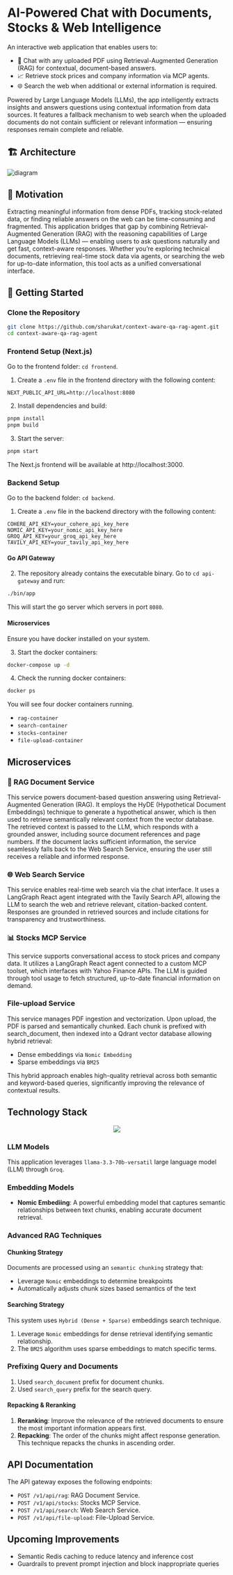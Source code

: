 # AI-Powered Chat with Documents, Stocks & Web Intelligence

An interactive web application that enables users to:
- 💬 Chat with any uploaded PDF using Retrieval-Augmented Generation (RAG) for contextual, document-based answers.
- 📈 Retrieve stock prices and company information via MCP agents.
- 🌐 Search the web when additional or external information is required.

Powered by Large Language Models (LLMs), the app intelligently extracts insights and answers questions using contextual information from data sources. It features a fallback mechanism to web search when the uploaded documents do not contain sufficient or relevant information — ensuring responses remain complete and reliable.

## 🏗️ Architecture
![diagram](https://github.com/user-attachments/assets/37b02fd0-6c82-4772-8c8f-2941cf514c74)

## 🌱 Motivation
Extracting meaningful information from dense PDFs, tracking stock-related data, or finding reliable answers on the web can be time-consuming and fragmented. This application bridges that gap by combining Retrieval-Augmented Generation (RAG) with the reasoning capabilities of Large Language Models (LLMs) — enabling users to ask questions naturally and get fast, context-aware responses. Whether you’re exploring technical documents, retrieving real-time stock data via agents, or searching the web for up-to-date information, this tool acts as a unified conversational interface. 

## 🚀 Getting Started

### Clone the Repository
```bash
git clone https://github.com/sharukat/context-aware-qa-rag-agent.git
cd context-aware-qa-rag-agent
```

### Frontend Setup (Next.js)
Go to the frontend folder: `cd frontend`.

1. Create a `.env` file in the frontend directory with the following content:
```
NEXT_PUBLIC_API_URL=http://localhost:8080
```

2. Install dependencies and build:
```bash
pnpm install
pnpm build
```

3. Start the server:
```bash
pnpm start
```

The Next.js frontend will be available at http://localhost:3000.

### Backend Setup
Go to the backend folder: `cd backend`.
1. Create a `.env` file in the backend directory with the following content:
```
COHERE_API_KEY=your_cohere_api_key_here
NOMIC_API_KEY=your_nomic_api_key_here
GROQ_API_KEY=your_groq_api_key_here
TAVILY_API_KEY=your_tavily_api_key_here
```

#### Go API Gateway
2. The repository already contains the executable binary. Go to `cd api-gateway` and run:
```bash
./bin/app
```

This will start the go server which servers in port `8080`.

#### Microservices
Ensure you have docker installed on your system.

3. Start the docker containers:
```bash
docker-compose up -d
```

4. Check the running docker containers:
```bash
docker ps
```

You will see four docker containers running.
- `rag-container`
- `search-container`
- `stocks-container`
- `file-upload-container`

## Microservices
### 🧾 RAG Document Service
This service powers document-based question answering using Retrieval-Augmented Generation (RAG). It employs the HyDE (Hypothetical Document Embeddings) technique to generate a hypothetical answer, which is then used to retrieve semantically relevant context from the vector database. The retrieved context is passed to the LLM, which responds with a grounded answer, including source document references and page numbers. If the document lacks sufficient information, the service seamlessly falls back to the Web Search Service, ensuring the user still receives a reliable and informed response.

### 🌐 Web Search Service
This service enables real-time web search via the chat interface. It uses a LangGraph React agent integrated with the Tavily Search API, allowing the LLM to search the web and retrieve relevant, citation-backed content. Responses are grounded in retrieved sources and include citations for transparency and trustworthiness. 

### 📊 Stocks MCP Service
This service supports conversational access to stock prices and company data. It utilizes a LangGraph React agent connected to a custom MCP toolset, which interfaces with Yahoo Finance APIs. The LLM is guided through tool usage to fetch structured, up-to-date financial information on demand.

### File-upload Service
This service manages PDF ingestion and vectorization. Upon upload, the PDF is parsed and semantically chunked. Each chunk is prefixed with search_document, then indexed into a Qdrant vector database allowing hybrid retrieval:
- Dense embeddings via `Nomic Embedding`
- Sparse embeddings via `BM25`

This hybrid approach enables high-quality retrieval across both semantic and keyword-based queries, significantly improving the relevance of contextual results.

## Technology Stack
<p align="center">
  <a href="https://go-skill-icons.vercel.app/">
    <img
      src="https://go-skill-icons.vercel.app/api/icons?i=python,golang,typescript,nextjs,tailwindcss,fastapi,langchain,groq,docker"
    />
  </a>
</p>

### LLM Models

This application leverages `llama-3.3-70b-versatil` large language model (LLM) through `Groq`.

### Embedding Models

- **Nomic Embediing**: A powerful embedding model that captures semantic relationships between text chunks, enabling accurate document retrieval.

### Advanced RAG Techniques

#### Chunking Strategy
Documents are processed using an `semantic chunking` strategy that:
- Leverage `Nomic` embeddings to determine breakpoints
- Automatically adjusts chunk sizes based semantics of the text

#### Searching Strategy
This system uses `Hybrid (Dense + Sparse)` embeddings search technique.
1. Leverage `Nomic` embeddings for dense retrieval identifying semantic relationship.
2. The `BM25` algorithm uses sparse embeddings to match specific terms.

### Prefixing Query and Documents
1. Used `search_document` prefix for document chunks.
2. Used `search_query` prefix for the search query.

#### Repacking & Reranking
1. **Reranking**: Improve the relevance of the retrieved documents to ensure the most important information appears first.
2. **Repacking**: The order of the chunks might affect response generation. This technique repacks the chunks in ascending order.


## API Documentation

The API gateway exposes the following endpoints:

- `POST /v1/api/rag`: RAG Document Service.
- `POST /v1/api/stocks`: Stocks MCP Service.
- `POST /v1/api/search`: Web Search Service.
- `POST /v1/api/file-upload`: File-Upload Service.

## Upcoming Improvements
- Semantic Redis caching to reduce latency and inference cost
- Guardrails to prevent prompt injection and block inappropriate queries